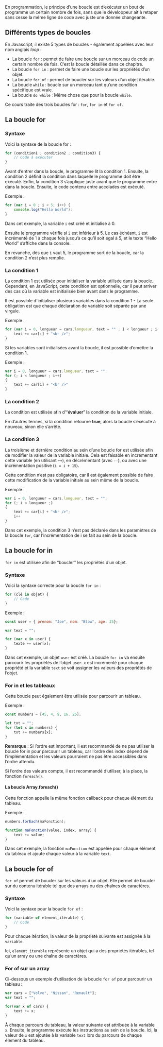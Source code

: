 En programmation, le principe d’une boucle est d’exécuter un bout de programme un certain nombre de fois, sans que le développeur ait à retaper sans cesse la même ligne de code avec juste une donnée changeante. 

## Différents types de boucles

En Javascript, il existe 5 types de boucles - également appelées avec leur nom anglais *loop* :

- La boucle ```for``` : permet de faire une boucle sur un morceau de code un certain nombre de fois. C’est la boucle détaillée dans ce chapitre.
- La boucle ```for in``` : permet de faire une boucle sur les propriétés d’un objet. 
- La boucle ```for of``` : permet de boucler sur les valeurs d’un objet itérable.
- La boucle ```while``` : boucle sur un morceau tant qu’une condition spécifique est vraie.
- La boucle ```do while``` : Même chose que pour la boucle ```while```.

Ce cours traite des trois boucles for : ```for```, ```for in``` et ```for of```.

## La boucle for

### Syntaxe

Voici la syntaxe de la boucle for :

```js
for (condition1 ; condition2 ; condition3) {
	// Code à exécuter
}
```

Avant d’entrer dans la boucle, le programme lit la condition 1. Ensuite, la condition 2 définit la condition dans laquelle le programme doit être exécuté. Enfin, la condition 3 s’applique juste avant que le programme entre dans la boucle. Ensuite, le code contenu entre accolades est exécuté. 

Exemple :

```js
for (var i = 0 ; i < 5; i++) {
	console.log("Hello World"):
}
```

Dans cet exemple, la variable ```i``` est créé et initialisé à 0.

Ensuite le programme vérifie si ```i``` est inférieur à 5. Le cas échéant, ```i``` est incrémenté de 1 à chaque fois jusqu’à ce qu’il soit égal à 5, et le texte “Hello World” s’affiche dans la console.

En revanche, dès que ```i``` vaut 5, le programme sort de la boucle, car la condition 2 n’est plus remplie.

### La condition 1

La condition 1 est utilisée pour initialiser la variable utilisée dans la boucle. Cependant, en JavaScript, cette condition est optionnelle, car il peut arriver des cas où la variable est initialisée bien avant dans le programme.

Il est possible d'initialiser plusieurs variables dans la condition 1 - La seule obligation est que chaque déclaration de variable soit séparée par une virgule.

Exemple :

```js
for (var i = 0, longueur = cars.longueur, text = "" ; i < longueur ; i++) {
	text += car[i] + "<br />";
}
```

Si les variables sont initialisées avant la boucle, il est possible d’omettre la condition 1.

Exemple : 

```js
var i = 0, longueur = cars.longueur, text = "";
for (; i < longueur ; i++)
{
	text += car[i] + "<br />"
}
```

### La condition 2

La condition est utilisée afin d’“**évaluer**” la condition de la variable initiale. 

En d’autres termes, si la condition retourne **true**, alors la boucle s’exécute à nouveau, sinon elle s’arrête.

### La condition 3

La troisième et dernière condition au sein d’une boucle for est utilisée afin de modifier la valeur de la variable initiale. Cela est faisable en incrémentant cette variable (en utilisant  ```++```), en décrémentant (avec ```--```), ou avec une incrémentation positive (```i = i + 15```).

Cette condition n’est pas obligatoire, car il est également possible de faire cette modification de la variable initiale au sein même de la boucle. 

Exemple :

```js
var i = 0, longueur = cars.longueur, text = "";
for (; i < longueur ;)
{
	text += car[i] + "<br />";
    i++
}
```

Dans cet exemple, la condition 3 n’est pas déclarée dans les paramètres de la boucle ```for```, car l’incrémentation de i se fait au sein de la boucle. 

## La boucle for in

```for in``` est utilisée afin de “boucler” les propriétés d’un objet. 

### Syntaxe

Voici la syntaxe correcte pour la boucle ```for in``` :

```js
for (clé in objet) {
	// Code
}
```

Exemple :

```js
const user = { prenom: "Joe", nom: "Blow", age: 25};

var text = "";

for (var x in user) {
	texte += user[x];
}
```

Dans cet exemple, un objet ```user``` est créé. La boucle ```for in``` va ensuite parcourir les propriétés de l’objet ```user```. ```x``` est incrémenté pour chaque propriété et la variable ```text``` se voit assigner les valeurs des propriétés de l’objet. 

### For in et les tableaux

Cette boucle peut également être utilisée pour parcourir un tableau. 

Exemple :

```js
const numbers = [45, 4, 9, 16, 25];

let txt = "";
for (let x in numbers) {
    txt += numbers[x];
}
```

__Remarque__ : Si l’ordre est important, il est recommandé de ne pas utiliser la boucle for in pour parcourir un tableau, car l’ordre des index dépend de l’implémentation et les valeurs pourraient ne pas être accessibles dans l’ordre attendu. 

Si l’ordre des valeurs compte, il est recommandé d’utiliser, à la place, la fonction ```foreach()```.

#### La boucle Array.foreach()

Cette fonction appelle la même fonction callback pour chaque élément du tableau.

Exemple :

```js
numbers.forEach(maFonction);

function maFonction(value, index, array) {
    text += value;
}
```

Dans cet exemple, la fonction ```maFonction``` est appelée pour chaque élément du tableau et ajoute chaque valeur à la variable ```text```.

## La boucle for of

```for of``` permet de boucler sur les valeurs d’un objet. Elle permet de boucler sur du contenu itérable tel que des arrays ou des chaînes de caractères. 

### Syntaxe

Voici la syntaxe pour la boucle ```for of``` :

```js
for (variable of element_itérable) {
	// Code
}
```

Pour chaque itération, la valeur de la propriété suivante est assignée à la ```variable```.

Ici, ```element_iterable``` représente un objet qui a des propriétés itérables, tel qu’un array ou une chaîne de caractères.

### For of sur un array

Ci-dessous un exemple d’utilisation de la boucle ```for of``` pour parcourir un tableau :

```js
var cars = ["Volvo", "Nissan", "Renault"];
var text = "";

for(var x of cars) {
    text += x;
}
```

À chaque parcours du tableau, la valeur suivante est attribuée à la variable ```x```. Ensuite, le programme exécute les instructions au sein de la boucle. Ici, la valeur de ```x``` est ajoutée à la variable ```text``` lors du parcours de chaque élément du tableau.
